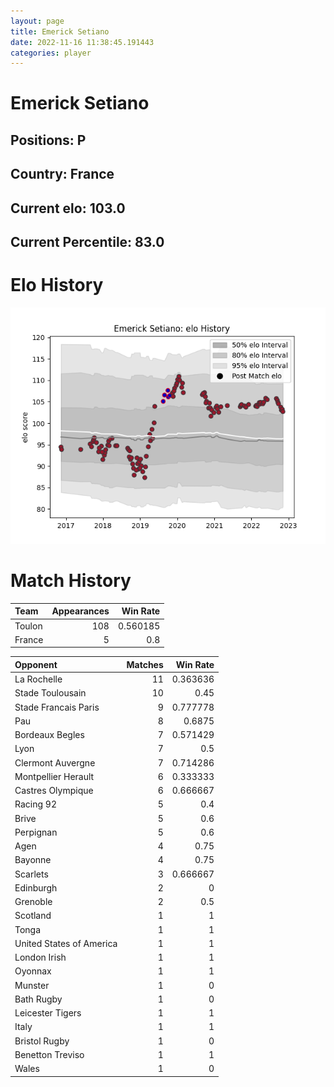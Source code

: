 ```yaml
---  
layout: page  
title: Emerick Setiano  
date: 2022-11-16 11:38:45.191443  
categories: player  
---
```

# Emerick Setiano

## Positions: P

## Country: France

## Current elo: 103.0

## Current Percentile: 83.0

# Elo History


![elo history](history_EmerickSetiano.png)
# Match History


| Team   |   Appearances |   Win Rate |
|:-------|--------------:|-----------:|
| Toulon |           108 |   0.560185 |
| France |             5 |   0.8      |

| Opponent                 |   Matches |   Win Rate |
|:-------------------------|----------:|-----------:|
| La Rochelle              |        11 |   0.363636 |
| Stade Toulousain         |        10 |   0.45     |
| Stade Francais Paris     |         9 |   0.777778 |
| Pau                      |         8 |   0.6875   |
| Bordeaux Begles          |         7 |   0.571429 |
| Lyon                     |         7 |   0.5      |
| Clermont Auvergne        |         7 |   0.714286 |
| Montpellier Herault      |         6 |   0.333333 |
| Castres Olympique        |         6 |   0.666667 |
| Racing 92                |         5 |   0.4      |
| Brive                    |         5 |   0.6      |
| Perpignan                |         5 |   0.6      |
| Agen                     |         4 |   0.75     |
| Bayonne                  |         4 |   0.75     |
| Scarlets                 |         3 |   0.666667 |
| Edinburgh                |         2 |   0        |
| Grenoble                 |         2 |   0.5      |
| Scotland                 |         1 |   1        |
| Tonga                    |         1 |   1        |
| United States of America |         1 |   1        |
| London Irish             |         1 |   1        |
| Oyonnax                  |         1 |   1        |
| Munster                  |         1 |   0        |
| Bath Rugby               |         1 |   0        |
| Leicester Tigers         |         1 |   1        |
| Italy                    |         1 |   1        |
| Bristol Rugby            |         1 |   0        |
| Benetton Treviso         |         1 |   1        |
| Wales                    |         1 |   0        |